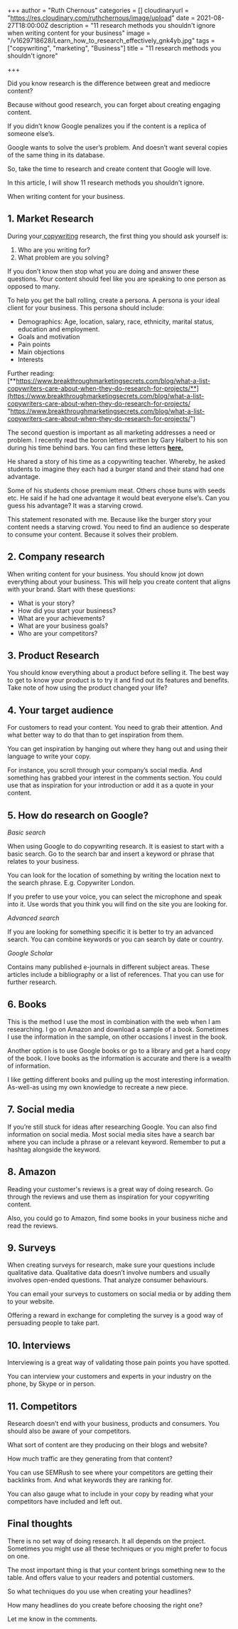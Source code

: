 +++
author = "Ruth Chernous"
categories = []
cloudinaryurl = "https://res.cloudinary.com/ruthchernous/image/upload"
date = 2021-08-27T18:00:00Z
description = "11 research methods you shouldn't ignore when writing content for your business"
image = "/v1629718628/Learn_how_to_research_effectively_gnk4yb.jpg"
tags = ["copywriting", "marketing", "Business"]
title = "11 research methods you shouldn't ignore"

+++
  
Did you know research is the difference between great and mediocre content?

Because without good research, you can forget about creating engaging content.

If you didn’t know Google penalizes you if the content is a replica of someone else’s.

Google wants to solve the user’s problem. And doesn’t want several copies of the same thing in its database.

So, take the time to research and create content that Google will love.

In this article, I will show 11 research methods you shouldn't ignore.

When writing content for your business.

## **1. Market Research**

During your[ copywriting](https://www.ruthchernous.com/post/what-is-meant-by-copywriting-the-ins-and-outs/) research, the first thing you should ask yourself is:

1. Who are you writing for?
2. What problem are you solving?

If you don’t know then stop what you are doing and answer these questions. Your content should feel like you are speaking to one person as opposed to many.

To help you get the ball rolling, create a persona. A persona is your ideal client for your business. This persona should include:

* Demographics: Age, location, salary, race, ethnicity, marital status, education and employment.
* Goals and motivation
* Pain points
* Main objections
* Interests

Further reading: [**https://www.breakthroughmarketingsecrets.com/blog/what-a-list-copywriters-care-about-when-they-do-research-for-projects/**](https://www.breakthroughmarketingsecrets.com/blog/what-a-list-copywriters-care-about-when-they-do-research-for-projects/ "https://www.breakthroughmarketingsecrets.com/blog/what-a-list-copywriters-care-about-when-they-do-research-for-projects/")

The second question is important as all marketing addresses a need or problem. I recently read the boron letters written by Gary Halbert to his son during his time behind bars. You can find these letters [**here.**](https://morgancrozier.com/boron-letters/)

He shared a story of his time as a copywriting teacher. Whereby, he asked students to imagine they each had a burger stand and their stand had one advantage.

Some of his students chose premium meat. Others chose buns with seeds etc. He said if he had one advantage it would beat everyone else’s. Can you guess his advantage? It was a starving crowd.

This statement resonated with me. Because like the burger story your content needs a starving crowd. You need to find an audience so desperate to consume your content. Because it solves their problem.

## **2. Company research**

When writing content for your business. You should know jot down everything about your business. This will help you create content that aligns with your brand. Start with these questions:

* What is your story?
* How did you start your business?
* What are your achievements?
* What are your business goals?
* Who are your competitors?

## **3. Product Research**

You should know everything about a product before selling it. The best way to get to know your product is to try it and find out its features and benefits. Take note of how using the product changed your life?

## **4. Your target audience**

For customers to read your content. You need to grab their attention. And what better way to do that than to get inspiration from them.

You can get inspiration by hanging out where they hang out and using their language to write your copy.

For instance, you scroll through your company’s social media. And something has grabbed your interest in the comments section. You could use that as inspiration for your introduction or add it as a quote in your content.

## **5. How do research on Google?**

_Basic search_

When using Google to do copywriting research. It is easiest to start with a basic search. Go to the search bar and insert a keyword or phrase that relates to your business.

You can look for the location of something by writing the location next to the search phrase. E.g. Copywriter London.

If you prefer to use your voice, you can select the microphone and speak into it. Use words that you think you will find on the site you are looking for.

_Advanced search_

If you are looking for something specific it is better to try an advanced search. You can combine keywords or you can search by date or country.

_Google Scholar_

Contains many published e-journals in different subject areas. These articles include a bibliography or a list of references. That you can use for further research.

## **6. Books**

This is the method I use the most in combination with the web when I am researching. I go on Amazon and download a sample of a book. Sometimes I use the information in the sample, on other occasions I invest in the book.

Another option is to use Google books or go to a library and get a hard copy of the book. I love books as the information is accurate and there is a wealth of information.

I like getting different books and pulling up the most interesting information. As-well-as using my own knowledge to recreate a new piece.

## **7. Social media**

If you’re still stuck for ideas after researching Google. You can also find information on social media. Most social media sites have a search bar where you can include a phrase or a relevant keyword. Remember to put a hashtag alongside the keyword.

## **8. Amazon**

Reading your customer's reviews is a great way of doing research. Go through the reviews and use them as inspiration for your copywriting content.

Also, you could go to Amazon, find some books in your business niche and read the reviews.

## **9. Surveys**

When creating surveys for research, make sure your questions include qualitative data. Qualitative data doesn’t involve numbers and usually involves open-ended questions. That analyze consumer behaviours.

You can email your surveys to customers on social media or by adding them to your website.

Offering a reward in exchange for completing the survey is a good way of persuading people to take part.

## **10. Interviews**

Interviewing is a great way of validating those pain points you have spotted.

You can interview your customers and experts in your industry on the phone, by Skype or in person.

## **11. Competitors**

Research doesn’t end with your business, products and consumers. You should also be aware of your competitors.

What sort of content are they producing on their blogs and website?

How much traffic are they generating from that content?

You can use SEMRush to see where your competitors are getting their backlinks from. And what keywords they are ranking for.

You can also gauge what to include in your copy by reading what your competitors have included and left out.

## **Final thoughts**

There is no set way of doing research. It all depends on the project. Sometimes you might use all these techniques or you might prefer to focus on one.

The most important thing is that your content brings something new to the table. And offers value to your readers and potential customers.

So what techniques do you use when creating your headlines?

How many headlines do you create before choosing the right one?

Let me know in the comments.